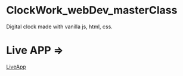 # ClockWork_webDev_masterClass
Digital clock made with vanilla js, html, css. 

# Live APP => 

[LiveApp](https://loonyt.github.io/ClockWork_webDev_masterClass/)
